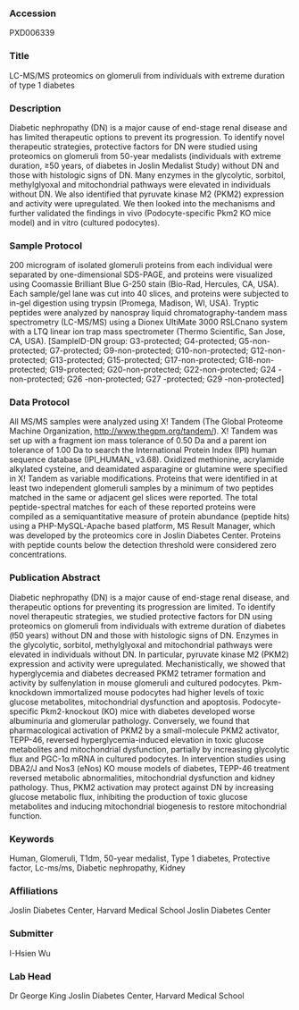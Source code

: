 ### Accession
PXD006339

### Title
LC-MS/MS proteomics on glomeruli from individuals with extreme duration of type 1 diabetes

### Description
Diabetic nephropathy (DN) is a major cause of end-stage renal disease and has limited therapeutic options to prevent its progression. To identify novel therapeutic strategies, protective factors for DN were studied using proteomics on glomeruli from 50-year medalists (individuals with extreme duration, ≥50 years, of diabetes in Joslin Medalist Study) without DN and those with histologic signs of DN. Many enzymes in the glycolytic, sorbitol, methylglyoxal and mitochondrial pathways were elevated in individuals without DN. We also identified that pyruvate kinase M2 (PKM2) expression and activity were upregulated. We then looked into the mechanisms and further validated the findings in vivo (Podocyte-specific Pkm2 KO mice model) and in vitro (cultured podocytes).

### Sample Protocol
200 microgram of isolated glomeruli proteins from each individual were separated by one-dimensional SDS-PAGE, and proteins were visualized using Coomassie Brilliant Blue G-250 stain (Bio-Rad, Hercules, CA, USA). Each sample/gel lane was cut into 40 slices, and proteins were subjected to in-gel digestion using trypsin (Promega, Madison, WI, USA). Tryptic peptides were analyzed by nanospray liquid chromatography-tandem mass spectrometry (LC-MS/MS) using a Dionex UltiMate 3000 RSLCnano system with a LTQ linear ion trap mass spectrometer (Thermo Scientific, San Jose, CA, USA). [SampleID-DN group: G3-protected; G4-protected; G5-non-protected; G7-protected; G9-non-protected; G10-non-protected; G12-non-protected; G13-protected; G15-protected; G17-non-protected; G18-non-protected; G19-protected; G20-non-protected; G22-non-protected; G24 -non-protected; G26 -non-protected; G27 -protected; G29 -non-protected]

### Data Protocol
All MS/MS samples were analyzed using X! Tandem (The Global Proteome Machine Organization, http://www.thegpm.org/tandem/). X! Tandem was set up with a fragment ion mass tolerance of 0.50 Da and a parent ion tolerance of 1.00 Da to search the International Protein Index (IPI) human sequence database  (IPI_HUMAN_ v3.68). Oxidized methionine, acrylamide alkylated cysteine, and deamidated asparagine or glutamine were specified in X! Tandem as variable modifications. Proteins that were identified in at least two independent glomeruli samples by a minimum of two peptides matched in the same or adjacent gel slices were reported. The total peptide-spectral matches for each of these reported proteins were compiled as a semiquantitative measure of protein abundance (peptide hits) using a PHP-MySQL-Apache based platform, MS Result Manager, which was developed by the proteomics core in Joslin Diabetes Center. Proteins with peptide counts below the detection threshold were considered zero concentrations.

### Publication Abstract
Diabetic nephropathy (DN) is a major cause of end-stage renal disease, and therapeutic options for preventing its progression are limited. To identify novel therapeutic strategies, we studied protective factors for DN using proteomics on glomeruli from individuals with extreme duration of diabetes (&#x142;50 years) without DN and those with histologic signs of DN. Enzymes in the glycolytic, sorbitol, methylglyoxal and mitochondrial pathways were elevated in individuals without DN. In particular, pyruvate kinase M2 (PKM2) expression and activity were upregulated. Mechanistically, we showed that hyperglycemia and diabetes decreased PKM2 tetramer formation and activity by sulfenylation in mouse glomeruli and cultured podocytes. Pkm-knockdown immortalized mouse podocytes had higher levels of toxic glucose metabolites, mitochondrial dysfunction and apoptosis. Podocyte-specific Pkm2-knockout (KO) mice with diabetes developed worse albuminuria and glomerular pathology. Conversely, we found that pharmacological activation of PKM2 by a small-molecule PKM2 activator, TEPP-46, reversed hyperglycemia-induced elevation in toxic glucose metabolites and mitochondrial dysfunction, partially by increasing glycolytic flux and PGC-1&#x3b1; mRNA in cultured podocytes. In intervention studies using DBA2/J and Nos3 (eNos) KO mouse models of diabetes, TEPP-46 treatment reversed metabolic abnormalities, mitochondrial dysfunction and kidney pathology. Thus, PKM2 activation may protect against DN by increasing glucose metabolic flux, inhibiting the production of toxic glucose metabolites and inducing mitochondrial biogenesis to restore mitochondrial function.

### Keywords
Human, Glomeruli, T1dm, 50-year medalist, Type 1 diabetes, Protective factor, Lc-ms/ms, Diabetic nephropathy, Kidney

### Affiliations
Joslin Diabetes Center, Harvard Medical School
Joslin Diabetes Center

### Submitter
I-Hsien Wu

### Lab Head
Dr George King
Joslin Diabetes Center, Harvard Medical School


